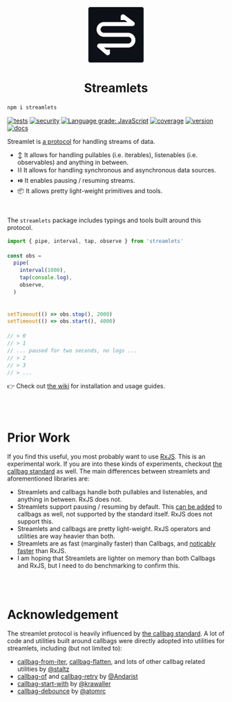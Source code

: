 <div align="center">

<img src="./misc/logo-cutout.svg" width="128px"/>
  
# Streamlets

</div>
  
```bash
npm i streamlets
```

[![tests](https://img.shields.io/github/workflow/status/loreanvictor/streamlet/Test%20and%20Report%20Coverage?label=tests&logo=mocha&logoColor=green)](https://github.com/loreanvictor/streamlet/actions?query=workflow%3A%22Test+and+Report+Coverage%22)
[![security](https://img.shields.io/github/workflow/status/loreanvictor/streamlet/CodeQL?label=security)](https://github.com/loreanvictor/streamlet/actions?query=workflow%3A%22CodeQL%22)
[![Language grade: JavaScript](https://img.shields.io/lgtm/grade/javascript/g/loreanvictor/streamlet.svg?logo=lgtm&logoWidth=18)](https://lgtm.com/projects/g/loreanvictor/streamlet/context:javascript)
[![coverage](https://app.codacy.com/project/badge/Coverage/95822ae988d14ef3957704b31372d24e)](https://www.codacy.com/gh/loreanvictor/streamlet/dashboard?utm_source=github.com&utm_medium=referral&utm_content=loreanvictor/streamlet&utm_campaign=Badge_Coverage)
[![version](https://img.shields.io/npm/v/streamlets?logo=npm)](https://www.npmjs.com/package/streamlets)
[![docs](https://img.shields.io/badge/%20-docs-blue?logo=read%20the%20docs&logoColor=white)](https://github.com/loreanvictor/streamlet/wiki)
<!--
[![coverage](https://img.shields.io/codecov/c/github/loreanvictor/streamlet?logo=codecov)](https://codecov.io/gh/loreanvictor/streamlet)
-->

Streamlet is [a protocol](https://github.com/loreanvictor/streamlet/blob/main/docs/protocol.md) for handling streams of data.

- ↕️ It allows for handling pullables (i.e. iterables), listenables (i.e. observables) and anything in between.
- ⛓️ It allows for handling synchronous and asynchronous data sources.
- ⏯️ It enables pausing / resuming streams.
- 📦 It allows pretty light-weight primitives and tools.

<br>

The `streamlets` package includes typings and tools built around this protocol.

```js
import { pipe, interval, tap, observe } from 'streamlets'

const obs = 
  pipe(
    interval(1000),
    tap(console.log),
    observe,
  )


setTimeout(() => obs.stop(), 2000)
setTimeout(() => obs.start(), 4000)

// > 0
// > 1
// ... paused for two seconds, no logs ...
// > 2
// > 3
// > ...
```

👉 Check out [the wiki](https://github.com/loreanvictor/streamlet/wiki) for installation and usage guides.

<br><br>

# Prior Work

If you find this useful, you most probably want to use [RxJS](https://rxjs.dev/). This is an experimental work.
If you are into these kinds of experiments, checkout [the callbag standard](https://github.com/callbag/callbag) as well.
The main differences between streamlets and aforementioned libraries are:

- Streamlets and callbags handle both pullables and listenables, and anything in between. RxJS does not.
- Streamlets support pausing / resuming by default. This [can be added](https://github.com/erikras/callbag-pausable) to callbags as well, not supported by the standard itself. RxJS does not support this.
- Streamlets and callbags are pretty light-weight. RxJS operators and utilities are way heavier than both.
- Streamlets are as fast (marginally faster) than Callbags, and [noticably faster](https://github.com/loreanvictor/streamlet/blob/main/docs/performance.md) than RxJS.
- I am hoping that Streamlets are lighter on memory than both Callbags and RxJS, but I need to do benchmarking to confirm this.

<br><br>

# Acknowledgement

The streamlet protocol is heavily influenced by [the callbag standard](https://github.com/callbag/callbag). A lot of code and utilities built around callbags were directly adopted into utilities for streamlets, including (but not limited to):
- [callbag-from-iter](https://github.com/staltz/callbag-from-iter), [callbag-flatten](https://github.com/staltz/callbag-flatten), and lots of other callbag related utilities by [@staltz](https://github.com/staltz)
- [callbag-of](https://github.com/Andarist/callbag-of) and [callbag-retry](https://github.com/Andarist/callbag-retry) by [@Andarist](https://github.com/Andarist)
- [callbag-start-with](https://github.com/krawaller/callbag-start-with) by [@krawaller](https://github.com/krawaller)
- [callbag-debounce](https://github.com/atomrc/callbag-debounce) by [@atomrc](https://github.com/atomrc)
